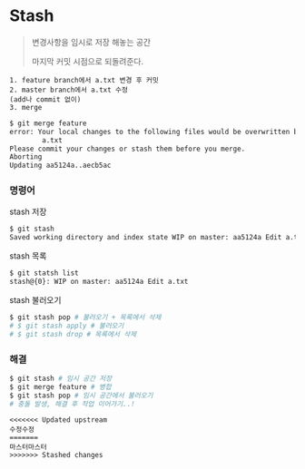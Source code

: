 # Stash

> 변경사항을 임시로 저장 해놓는 공간
>
> 마지막 커밋 시점으로 되돌려준다.

```
1. feature branch에서 a.txt 변경 후 커밋
2. master branch에서 a.txt 수정
(add나 commit 없이)
3. merge
```

```bash
$ git merge feature
error: Your local changes to the following files would be overwritten by merge:
        a.txt
Please commit your changes or stash them before you merge.
Aborting
Updating aa5124a..aecb5ac
```

### 명령어

stash 저장

```bash
$ git stash
Saved working directory and index state WIP on master: aa5124a Edit a.txt
```

stash 목록 

```bash
$ git statsh list
stash@{0}: WIP on master: aa5124a Edit a.txt
```

stash 불러오기

```bash
$ git stash pop # 불러오기 + 목록에서 삭제
# $ git stash apply # 불러오기
# $ git stash drop # 목록에서 삭제
```



### 해결

```bash
$ git stash # 임시 공간 저장
$ git merge feature # 병합
$ git stash pop # 임시 공간에서 불러오기
# 충돌 발생, 해결 후 작업 이어가기..!
```

```
<<<<<<< Updated upstream
수정수정
=======
마스터마스터
>>>>>>> Stashed changes
```











